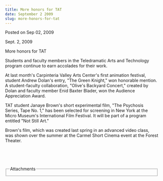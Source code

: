 ```yaml
---
title: More honors for TAT
date: September 2 2009
slug: more-honors-for-tat
---
```





<span class="date">Posted on Sep 02, 2009    </span>
<p>Sept. 2, 2009</p>
More honors for TAT
<p>Students and faculty members in the Teledramatic Arts and
Technology program continue to earn accolades for their work.</p>
<p>At last month&apos;s Carpinteria Valley Arts Center&apos;s first animation
festival, student Andrew Dolan&apos;s entry, &quot;The Green Knight,&quot; won
honorable mention. A student-faculty collaboration, &quot;Olive&apos;s
Backyard Concert,&quot; created by Dolan and faculty member Enid Baxter
Blader, won the Audience Appreciation Award.</p>
<p>TAT student Janaye Brown&apos;s short experimental film, &quot;The
Psychosis Series, Tape No. 1,&quot; has been selected for screening in
New York at the Micro Museum&apos;s International Film Festival. It will
be part of a program entitled &quot;Not Still Art.&quot;</p>
<p>Brown&apos;s film, which was created last spring in an advanced video
class, was shown over the summer at the Carmel Short Cinema event
at the Forest Theater.</p>
<p>&#xA0;</p>
<p>&#xA0;</p>
<fieldset class="fieldgroup group-attachments">
<legend>Attachments</legend>
<div class="field field-type-emvideo field-field-attach-video">
<div class="field-items">
<div class="field-item odd">
<div class="emvideo emvideo-video emvideo-"/>
</div>
</div>
</div>
</fieldset>





